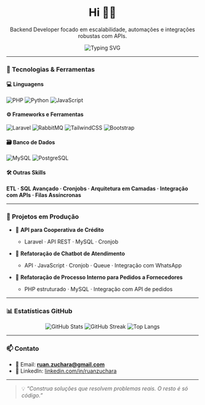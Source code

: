 <h1 align="center">Hi 👨‍💻</h1>

<p align="center">
  Backend Developer focado em escalabilidade, automações e integrações robustas com APIs.
</p>

<p align="center">
  <img src="https://readme-typing-svg.herokuapp.com?font=Fira+Code&size=22&pause=1000&center=true&vCenter=true&width=435&lines=Desenvolvedor+Fullstack;Venha+conhecer+o+poder+da+automação;Python+%7C+PHP+%7C+RabbitMQ+%7C+MySQL" alt="Typing SVG" />
</p>

---

### 🚀 Tecnologias & Ferramentas

#### 💻 Linguagens
![PHP](https://img.shields.io/badge/PHP-777BB4?style=for-the-badge&logo=php&logoColor=white)
![Python](https://img.shields.io/badge/Python-3776AB?style=for-the-badge&logo=python&logoColor=white)
![JavaScript](https://img.shields.io/badge/JavaScript-F7DF1E?style=for-the-badge&logo=javascript&logoColor=black)

#### ⚙️ Frameworks e Ferramentas
![Laravel](https://img.shields.io/badge/Laravel-FF2D20?style=for-the-badge&logo=laravel&logoColor=white)
![RabbitMQ](https://img.shields.io/badge/RabbitMQ-FF6600?style=for-the-badge&logo=rabbitmq&logoColor=white)
![TailwindCSS](https://img.shields.io/badge/TailwindCSS-06B6D4?style=for-the-badge&logo=tailwindcss)
![Bootstrap](https://img.shields.io/badge/Bootstrap-7952B3?style=for-the-badge&logo=bootstrap&logoColor=white)

#### 🗃️ Banco de Dados
![MySQL](https://img.shields.io/badge/MySQL-4479A1?style=for-the-badge&logo=mysql&logoColor=white)
![PostgreSQL](https://img.shields.io/badge/PostgreSQL-336791?style=for-the-badge&logo=postgresql&logoColor=white)

#### 🛠️ Outras Skills
**ETL · SQL Avançado · Cronjobs · Arquitetura em Camadas · Integração com APIs · Filas Assíncronas**

---

### 📂 Projetos em Produção

- 🔁 **API para Cooperativa de Crédito**
  - Laravel · API REST · MySQL · Cronjob

- 🤖 **Refatoração de Chatbot de Atendimento**
  - API · JavaScript · Cronjob · Queue · Integração com WhatsApp

- 🧾 **Refatoração de Processo Interno para Pedidos a Fornecedores**
  - PHP estruturado · MySQL · Integração com API de pedidos

---

### 📊 Estatísticas GitHub

<p align="center">
  <img src="https://github-readme-stats.vercel.app/api?username=RuanRdz&show_icons=true&theme=radical" alt="GitHub Stats" />
  <img src="https://github-readme-streak-stats.herokuapp.com/?user=RuanRdz&theme=radical" alt="GitHub Streak" />
  <img src="https://github-readme-stats.vercel.app/api/top-langs/?username=RuanRdz&layout=compact&theme=radical" alt="Top Langs" />
</p>

---

### 📫 Contato

- 📧 Email: **ruan.zuchara@gmail.com**
- 💼 LinkedIn: [linkedin.com/in/ruanzuchara](https://www.linkedin.com/in/ruanzuchara/)

---

> 💡 *“Construa soluções que resolvem problemas reais. O resto é só código.”*
